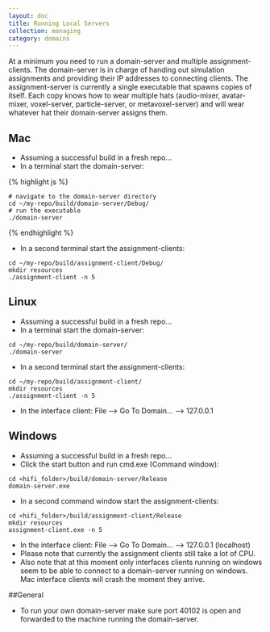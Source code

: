 ```yaml
---
layout: doc
title: Running Local Servers
collection: managing
category: domains
---
```



At a minimum you need to run a domain-server and multiple assignment-clients.  The domain-server is in charge of handing out simulation assignments and providing their IP addresses to connecting clients.  The assignment-server is currently a single executable that spawns copies of itself.  Each copy knows how to wear multiple hats (audio-mixer, avatar-mixer, voxel-server, particle-server, or metavoxel-server) and will wear whatever hat their domain-server assigns them.

## Mac
* Assuming a successful build in a fresh repo...
* In a terminal start the domain-server:

{% highlight js %} 

```
# navigate to the domain-server directory
cd ~/my-repo/build/domain-server/Debug/
# run the executable
./domain-server
```
{% endhighlight %}

* In a second terminal start the assignment-clients:
```
cd ~/my-repo/build/assignment-client/Debug/
mkdir resources
./assignment-client -n 5
```
## Linux
* Assuming a successful build in a fresh repo...
* In a terminal start the domain-server:
```
cd ~/my-repo/build/domain-server/
./domain-server
```
* In a second terminal start the assignment-clients:
```
cd ~/my-repo/build/assignment-client/
mkdir resources
./assignment-client -n 5
```
* In the interface client: File --> Go To Domain... --> 127.0.0.1

## Windows
* Assuming a successful build in a fresh repo...
* Click the start button and run cmd.exe (Command window):
```
cd <hifi_folder>/build/domain-server/Release
domain-server.exe
```
* In a second command window start the assignment-clients:
```
cd <hifi_folder>/build/assignment-client/Release
mkdir resources
assignment-client.exe -n 5
```
* In the interface client: File --> Go To Domain... --> 127.0.0.1 (localhost)
* Please note that currently the assignment clients still take a lot of CPU.
* Also note that at this moment only interfaces clients running on windows seem to be able to connect to a domain-server running on windows. Mac interface clients will crash the moment they arrive.

##General
* To run your own domain-server make sure port 40102 is open and forwarded to the machine running the domain-server.
